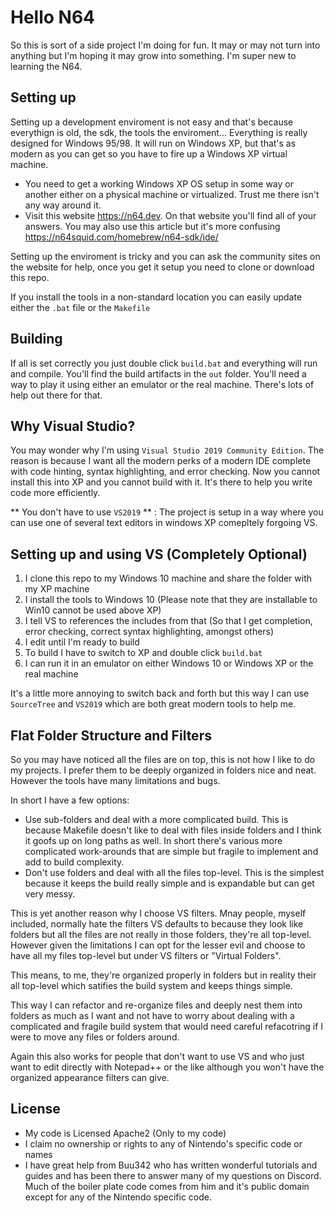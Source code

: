 # Hello N64

So this is sort of a side project I'm doing for fun. It may or may not turn into anything but I'm hoping it may grow
into something. I'm super new to learning the N64.

## Setting up

Setting up a development enviroment is not easy and that's because everythign is old, the sdk, the tools
the enviroment... Everything is really designed for Windows 95/98. It will run on Windows XP, but that's 
as modern as you can get so you have to fire up a Windows XP virtual machine.

* You need to get a working Windows XP OS setup in some way or another either on a physical machine
  or virtualized. Trust me there isn't any way around it.
* Visit this website https://n64.dev. On that website you'll find all of your answers.
  You may also use this article but it's more confusing
  https://n64squid.com/homebrew/n64-sdk/ide/

Setting up the enviroment is tricky and you can ask the community sites on the website for help, once you 
get it setup you need to clone or download this repo.

If you install the tools in a non-standard location you can easily update either the `.bat` file or the
`Makefile`

## Building

If all is set correctly you just double click `build.bat` and everything will run and compile. You'll find the build 
artifacts in the `out` folder. You'll need a way to play it using either an emulator or the real machine. There's
lots of help out there for that.

## Why Visual Studio?

You may wonder why I'm using `Visual Studio 2019 Community Edition`. The reason is because I want all the modern
perks of a modern IDE complete with code hinting, syntax highlighting, and error checking. Now you cannot install
this into XP and you cannot build with it. It's there to help you write code more efficiently.

** You don't have to use `VS2019` ** : The project is setup in a way where you can use one of several text editors
in windows XP comepltely forgoing VS.

## Setting up and using VS (Completely Optional)

1. I clone this repo to my Windows 10 machine and share the folder with my XP machine
2. I install the tools to Windows 10 (Please note that they are installable to Win10 cannot be used above XP)
3. I tell VS to references the includes from that (So that I get completion, error checking, correct syntax highlighting, amongst others)
4. I edit until I'm ready to build
5. To build I have to switch to XP and double click `build.bat`
6. I can run it in an emulator on either Windows 10 or Windows XP or the real machine

It's a little more annoying to switch back and forth but this way I can use `SourceTree` and `VS2019` which are both
great modern tools to help me.

## Flat Folder Structure and Filters

So you may have noticed all the files are on top, this is not how I like to do my projects. I prefer
them to be deeply organized in folders nice and neat. However the tools have many limitations and bugs.

In short I have a few options:

* Use sub-folders and deal with a more complicated build. This is because Makefile doesn't like to deal with
  files inside folders and I think it goofs up on long paths as well. In short there's various more complicated
  work-arounds that are simple but fragile to implement and add to build complexity.
* Don't use folders and deal with all the files top-level. This is the simplest because it keeps the build really
  simple and is expandable but can get very messy.

This is yet another reason why I choose VS filters. Mnay people, myself included, normally hate the filters VS defaults
to because they look like folders but all the files are not really in those folders, they're all top-level. However given the
limitations I can opt for the lesser evil and choose to have all my files top-level but under VS filters or "Virtual Folders".

This means, to me, they're organized properly in folders but in reality their all top-level which satifies the build system
and keeps things simple.

This way I can refactor and re-organize files and deeply nest them into folders as much as I want and not have to worry about
dealing with a complicated and fragile build system that would need careful refacotring if I were to move any files or 
folders around.

Again this also works for people that don't want to use VS and who just want to edit directly with Notepad++ or the like although
you won't have the organized appearance filters can give.

## License

* My code is Licensed Apache2 (Only to my code)
* I claim no ownership or rights to any of Nintendo's specific code or names
* I have great help from Buu342 who has written wonderful tutorials and guides and has been there
  to answer many of my questions on Discord. Much of the boiler plate code comes from him and it's
  public domain except for any of the Nintendo specific code.
